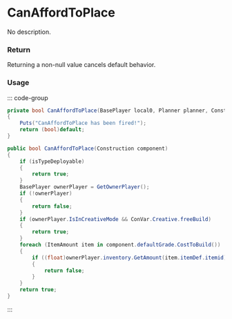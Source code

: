 # CanAffordToPlace
<Badge type="info" text="Structure"/><Badge type="danger" text="Carbon Compatible"/><Badge type="warning" text="Oxide Compatible"/>
No description.
### Return
Returning a non-null value cancels default behavior.

### Usage
::: code-group
```csharp [Example]
private bool CanAffordToPlace(BasePlayer local0, Planner planner, Construction component)
{
	Puts("CanAffordToPlace has been fired!");
	return (bool)default;
}
```
```csharp [Source — Assembly-CSharp @ Planner]
public bool CanAffordToPlace(Construction component)
{
	if (isTypeDeployable)
	{
		return true;
	}
	BasePlayer ownerPlayer = GetOwnerPlayer();
	if (!ownerPlayer)
	{
		return false;
	}
	if (ownerPlayer.IsInCreativeMode && ConVar.Creative.freeBuild)
	{
		return true;
	}
	foreach (ItemAmount item in component.defaultGrade.CostToBuild())
	{
		if ((float)ownerPlayer.inventory.GetAmount(item.itemDef.itemid) < item.amount)
		{
			return false;
		}
	}
	return true;
}

```
:::
